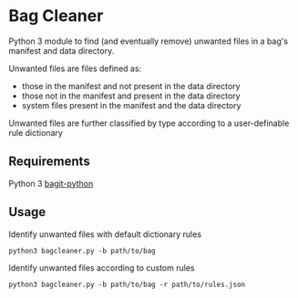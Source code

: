 # Bag Cleaner
Python 3 module to find (and eventually remove) unwanted files in a bag's manifest and data directory.

Unwanted files are files defined as:

* those in the manifest and not present in the data directory
* those not in the manifest and present in the data directory
* system files present in the manifest and the data directory

Unwanted files are further classified by type according to a user-definable rule dictionary

## Requirements
Python 3
[bagit-python](https://github.com/LibraryOfCongress/bagit-python)

## Usage
Identify unwanted files with default dictionary rules

```
python3 bagcleaner.py -b path/to/bag
```

Identify unwanted files according to custom rules

```
python3 bagcleaner.py -b path/to/bag -r path/to/rules.json
```
